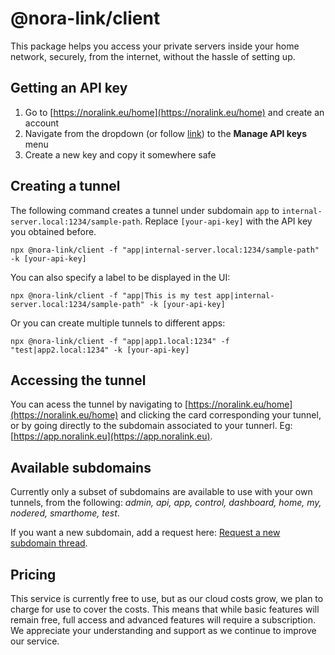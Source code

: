 # @nora-link/client

This package helps you access your private servers inside your home network, securely, from the internet, without the hassle of setting up.

## Getting an API key

1. Go to [https://noralink.eu/home](https://noralink.eu/home) and create an account
2. Navigate from the dropdown (or follow [link](https://noralink.eu/home/api-keys)) to the **Manage API keys** menu
3. Create a new key and copy it somewhere safe


## Creating a tunnel

The following command creates a tunnel under subdomain `app` to `internal-server.local:1234/sample-path`. Replace `[your-api-key]` with the API key you obtained before.

`npx @nora-link/client -f "app|internal-server.local:1234/sample-path" -k [your-api-key]`

You can also specify a label to be displayed in the UI:

`npx @nora-link/client -f "app|This is my test app|internal-server.local:1234/sample-path" -k [your-api-key]`

Or you can create multiple tunnels to different apps:

`npx @nora-link/client -f "app|app1.local:1234" -f "test|app2.local:1234" -k [your-api-key]`

## Accessing the tunnel

You can acess the tunnel by navigating to [https://noralink.eu/home](https://noralink.eu/home) and clicking the card corresponding your tunnel, or by going directly to the subdomain associated to your tunnerl. Eg: [https://app.noralink.eu](https://app.noralink.eu).


## Available subdomains

Currently only a subset of subdomains are available to use with your own tunnels, from the following: *admin, api, app, control, dashboard, home, my, nodered, smarthome, test*.

If you want a new subdomain, add a request here: [Request a new subdomain thread](https://github.com/andrei-tatar/nora-link-client/issues/1).

## Pricing

This service is currently free to use, but as our cloud costs grow, we plan to charge for use to cover the costs. This
means that while basic features will remain free, full access and advanced features will require a subscription. We
appreciate your understanding and support as we continue to improve our service.